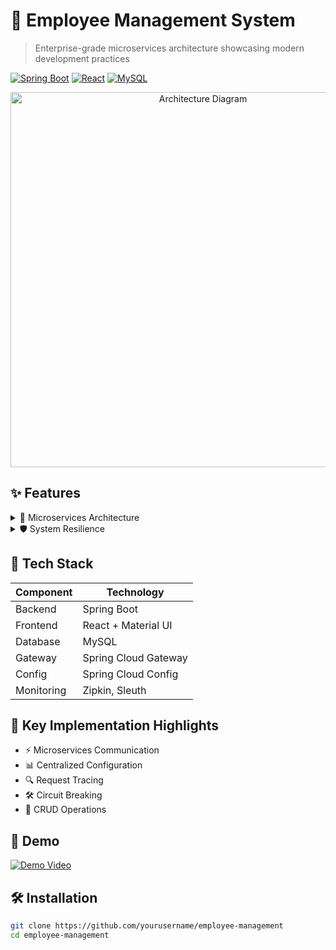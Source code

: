 # 🏢 Employee Management System
> Enterprise-grade microservices architecture showcasing modern development practices

[![Spring Boot](https://img.shields.io/badge/Spring_Boot-2.7-green.svg)](https://spring.io/projects/spring-boot)
[![React](https://img.shields.io/badge/React-18.0-blue.svg)](https://reactjs.org/)
[![MySQL](https://img.shields.io/badge/MySQL-8.0-orange.svg)](https://www.mysql.com/)

<p align="center">
  <img src="architecture-diagram.png" alt="Architecture Diagram" width="600"/>
</p>

## ✨ Features

<details>
<summary>🔄 Microservices Architecture</summary>

- Employee Service
- Department Service  
- Organization Service
- WebClient Integration
- API Gateway
- Config Server
</details>

<details>
<summary>🛡️ System Resilience</summary>

- Circuit Breaker (Resilience4J)
- Distributed Tracing
- Fault Tolerance
</details>

## 🚀 Tech Stack

| Component    | Technology                |
|-------------|---------------------------|
| Backend     | Spring Boot              |
| Frontend    | React + Material UI      |
| Database    | MySQL                    |
| Gateway     | Spring Cloud Gateway     |
| Config      | Spring Cloud Config      |
| Monitoring  | Zipkin, Sleuth          |

## 🎯 Key Implementation Highlights

- ⚡ Microservices Communication
- 📊 Centralized Configuration 
- 🔍 Request Tracing
- 🛠️ Circuit Breaking
- 🔄 CRUD Operations

## 🎥 Demo
[![Demo Video](https://img.youtube.com/vi/hs8EqQweL_I/0.jpg)](https://www.youtube.com/watch?v=hs8EqQweL_I)

## 🛠️ Installation

```bash
git clone https://github.com/yourusername/employee-management
cd employee-management

